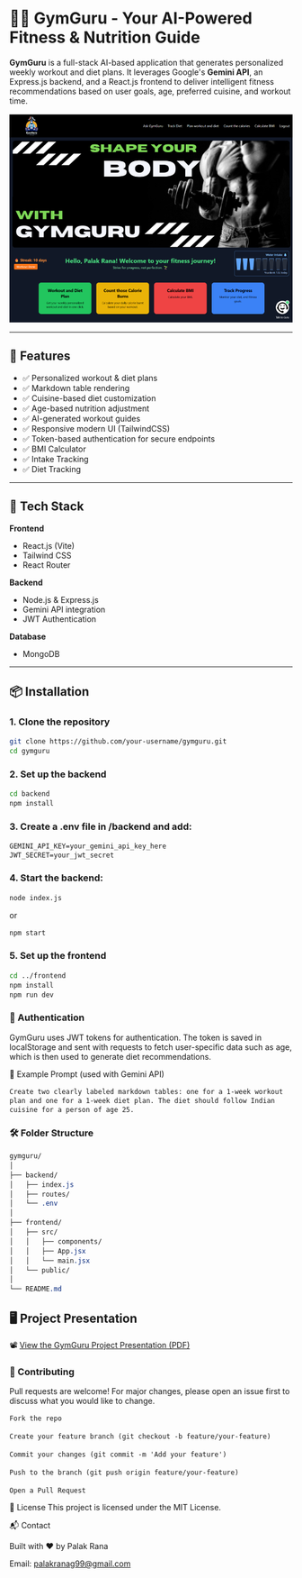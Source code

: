 # 🏋️‍♂️ GymGuru - Your AI-Powered Fitness & Nutrition Guide

**GymGuru** is a full-stack AI-based application that generates personalized weekly workout and diet plans. It leverages Google's **Gemini API**, an Express.js backend, and a React.js frontend to deliver intelligent fitness recommendations based on user goals, age, preferred cuisine, and workout time.

![GymGuru DashBoard](./frontend/public/preview.png) <!-- Replace with an actual image path if available -->

---

## 🚀 Features

- ✅ Personalized workout & diet plans
- ✅ Markdown table rendering
- ✅ Cuisine-based diet customization
- ✅ Age-based nutrition adjustment
- ✅ AI-generated workout guides
- ✅ Responsive modern UI (TailwindCSS)
- ✅ Token-based authentication for secure endpoints
- ✅ BMI Calculator 
- ✅ Intake Tracking
- ✅ Diet Tracking

---

## 🧠 Tech Stack

**Frontend**
- React.js (Vite)
- Tailwind CSS
- React Router

**Backend**
- Node.js & Express.js
- Gemini API integration
- JWT Authentication
  
**Database**
- MongoDB

---

## 📦 Installation 

### 1. Clone the repository
```bash
git clone https://github.com/your-username/gymguru.git
cd gymguru
```

### 2. Set up the backend
```bash
cd backend
npm install
```
### 3. Create a .env file in /backend and add:

```env
GEMINI_API_KEY=your_gemini_api_key_here
JWT_SECRET=your_jwt_secret
```

### 4. Start the backend:

```bash
node index.js
```
or 
```bash
npm start
```
### 5. Set up the frontend
```bash
cd ../frontend
npm install
npm run dev
```
### 🔐 Authentication
GymGuru uses JWT tokens for authentication. The token is saved in localStorage and sent with requests to fetch user-specific data such as age, which is then used to generate diet recommendations.

📄 Example Prompt (used with Gemini API)
```
Create two clearly labeled markdown tables: one for a 1-week workout plan and one for a 1-week diet plan. The diet should follow Indian cuisine for a person of age 25.
```
### 🛠️ Folder Structure
```css
gymguru/
│
├── backend/
│   ├── index.js
│   ├── routes/
│   └── .env
│
├── frontend/
│   ├── src/
│   │   ├── components/
│   │   ├── App.jsx
│   │   └── main.jsx
│   └── public/
│
└── README.md
```

## 🖥️ Project Presentation

📽️ [View the GymGuru Project Presentation (PDF)](frontend/docs/GymGuru_Presentation.pdf)

### 🤝 Contributing
Pull requests are welcome! For major changes, please open an issue first to discuss what you would like to change.
```
Fork the repo

Create your feature branch (git checkout -b feature/your-feature)

Commit your changes (git commit -m 'Add your feature')

Push to the branch (git push origin feature/your-feature)

Open a Pull Request
```

📢 License
This project is licensed under the MIT License.

📬 Contact

Built with ❤️ by Palak Rana

Email: palakranag99@gmail.com




